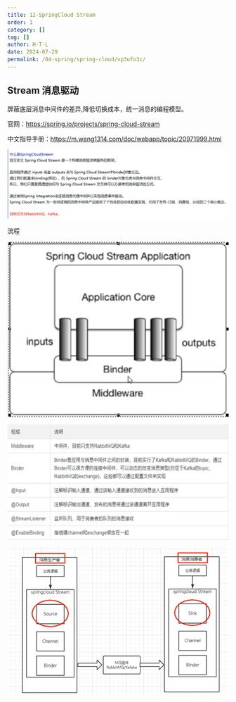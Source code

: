 ```yaml
---
title: 12-SpringCloud Stream
order: 1
category: []
tag: []
author: H·T·L
date: 2024-07-29
permalink: /04-spring/spring-cloud/vp3ufo3c/
---
```

## Stream  消息驱动

屏蔽底层消息中间件的差异,降低切换成本，统一消息的编程模型。

官网：https://spring.io/projects/spring-cloud-stream

中文指导手册：https://m.wang1314.com/doc/webapp/topic/20971999.html

![image-20210404200941490](img/image-20210404200941490.png)

流程

![image-20210404202310204](img/image-20210404202310204.png)

![image-20210404202451256](img/image-20210404202451256.png)

![image-20210404202407695](img/image-20210404202407695.png)







